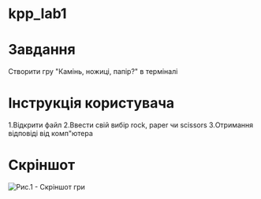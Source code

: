# kpp_lab1

# Завдання
Створити гру "Камінь, ножиці, папір?" в терміналі

# Інструкція користувача
1.Відкрити файл
2.Ввести свій вибір rock, paper чи scissors
3.Отримання відповіді від комп"ютера

# Скріншот
![Рис.1 - Скріншот гри](https://github.com/natalisabo/kpp_lab1/raw/master/lab1.bmp)
